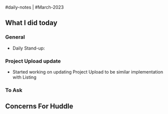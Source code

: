 #daily-notes | #March-2023

## What I did today


### General

- Daily Stand-up: 

### Project Upload update
- Started working on updating Project Upload to be similar implementation with Listing 

### To Ask


## Concerns For Huddle

